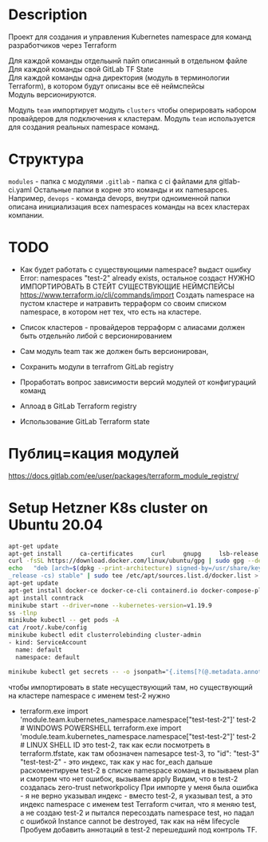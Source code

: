 # Description
Проект для создания и управления Kubernetes namespace для команд разработчиков через Terraform

Для каждой команды отдельынй пайп описанный в отдельном файле \
Для каждой команды свой GitLab TF State\
Для каждой команды одна директория (модуль в терминологии Terraform), в котором будут описаны все её неймспейсы \
Модуль версионируются.

Модуль `team` импортирует модуль `clusters` чтобы оперировать набором провайдеров для подключения к кластерам.
Модуль `team` используется для создания реальных namespace команд.

# Структура
`modules` - папка с модулями
`.gitlab` - папка с ci файлами для gitlab-ci.yaml
Остальные папки в корне это команды и их namesapces.
Например, `devops` - команда devops, внутри одноименной папки описана инициализация всех namespaces команды на всех кластерах компании.

# TODO
- Как будет работать с существующими namespace? 
  выдаст ошибку Error: namespaces "test-2" already exists, остальное создаст
  НУЖНО ИМПОРТИРОВАТЬ В СТЕЙТ СУЩЕСТВУЮЩИЕ НЕЙМСПЕЙСЫ
  https://www.terraform.io/cli/commands/import
  Создать namespace на пустом кластере и натравить терраформ со своим списком namespace, в котором нет тех, что есть на кластере.

- Список кластеров - провайдеров терраформ с алиасами должен быть отдельнйо либой с версионированием
- Сам модуль team так же должен быть версионирован, 
- Сохранить модули в terrafrom GitLab registry
- Проработать вопрос зависимости версий модулей от конфигураций команд
- Аплоад в GitLab Terraform registry
- Использование GitLab Terraform state

# Публиц=кация модулей
https://docs.gitlab.com/ee/user/packages/terraform_module_registry/

# Setup Hetzner K8s cluster on Ubuntu 20.04
```bash
apt-get update
apt-get install     ca-certificates     curl     gnupg     lsb-release
curl -fsSL https://download.docker.com/linux/ubuntu/gpg | sudo gpg --dearmor -o /usr/share/keyrings/docker-archive-keyring.gpg
echo   "deb [arch=$(dpkg --print-architecture) signed-by=/usr/share/keyrings/docker-archive-keyring.gpg] https://download.docker.com/linux/ubuntu \
_release -cs) stable" | sudo tee /etc/apt/sources.list.d/docker.list > /dev/null
apt-get update
apt-get install docker-ce docker-ce-cli containerd.io docker-compose-plugin
apt install conntrack
minikube start --driver=none --kubernetes-version=v1.19.9
ss -tlnp
minikube kubectl -- get pods -A
cat /root/.kube/config
minikube kubectl edit clusterrolebinding cluster-admin
- kind: ServiceAccount
  name: default
  namespace: default

minikube kubectl get secrets -- -o jsonpath="{.items[?(@.metadata.annotations['kubernetes\.io/service-account\.name']=='default')].data.token}"|base64 --decode
```

чтобы импортировать в state несуществующий там, но существующий на кластере namespace с именем test-2 нужно

- terraform.exe import 'module.team.kubernetes_namespace.namespace[\"test-test-2\"]' test-2 # WINDOWS POWERSHELL
  terraform.exe import 'module.team.kubernetes_namespace.namespace["test-test-2"]' test-2 # LINUX SHELL
  ID это test-2, так как если посмотреть в terraform.tfstate, как там обозначен namesapce test-3, то "id": "test-3"
  "test-test-2" - это индекс, так как у нас for_each
дальше раскоментируем test-2 в списке namespace команд и вызываем plan и смотрем что нет ошибок, вызываем apply
Видим, что в test-2 создалась zero-trust networkpolicy
При импорте у меня была ошибка - я не верно указывал индекс - вместо test-2, я указывал test, а это индекс namespace с именем test
Terraform считал, что я меняю test, а не создаю test-2 и пытался пересоздать namespace test, но падал с ошибкой Instance cannot be destroyed, так как на нём lifecycle
Пробуем добавить аннотаций в test-2 перешедший под контроль TF.